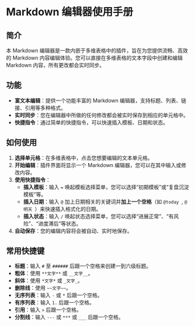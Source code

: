 # Markdown 编辑器使用手册

## 简介

本 Markdown 编辑器是一款内嵌于多维表格中的插件，旨在为您提供流畅、高效的 Markdown 内容编辑体验。您可以直接在多维表格的文本字段中创建和编辑 Markdown 内容，所有更改都会实时同步。

## 功能

- **富文本编辑**：提供一个功能丰富的 Markdown 编辑器，支持标题、列表、链接、引用等多种格式。
- **实时同步**：您在编辑器中所做的任何修改都会被实时保存到相应的单元格中。
- **快捷指令**：通过简单的快捷指令，可以快速插入模板、日期和状态。

## 如何使用

1. **选择单元格**：在多维表格中，点击您想要编辑的文本单元格。
2. **开始编辑**：插件界面将显示一个 Markdown 编辑器，您可以在其中输入或修改内容。
3. **使用快捷指令**：
    - **插入模板**：输入 `=` 唤起模板选择菜单，您可以选择“初期模板”或“复盘沉淀模板”等。
    - **插入日期**：输入 `@` 加上日期相关的关键词并**加上一个空格**（如 `@today `, `@明天 `）来快速插入格式化的日期。
    - **插入状态**：输入 `/` 唤起状态选择菜单，您可以选择“进展正常”、“有风险”、“进度滞后”等状态。
4. **自动保存**：您的编辑内容将会被自动、实时地保存。

## 常用快捷键

- **标题**：输入 `#` 至 `######` 后跟一个空格来创建一到六级标题。
- **粗体**：使用 `**文字**` 或 `__文字__`。
- **斜体**：使用 `*文字*` 或 `_文字_`。
- **删除线**：使用 `~~文字~~`。
- **无序列表**：输入 `-` 或 `*` 后跟一个空格。
- **有序列表**：输入 `1.` 后跟一个空格。
- **引用**：输入 `>` 后跟一个空格。
- **分割线**：输入 `---` 或 `***` 或 `___` 后跟一个空格。
